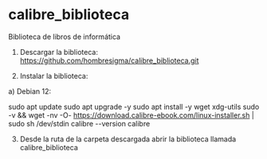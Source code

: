 # calibre_biblioteca
Biblioteca de libros de informática

1) Descargar la biblioteca:
https://github.com/hombresigma/calibre_biblioteca.git

2) Instalar la biblioteca:

a) Debian 12:
   
 sudo apt update
 sudo apt upgrade -y
 sudo apt install -y wget xdg-utils
 sudo -v && wget -nv -O- https://download.calibre-ebook.com/linux-installer.sh | sudo sh /dev/stdin
 calibre --version
 calibre

3) Desde la ruta de la carpeta descargada abrir la biblioteca llamada
   calibre_biblioteca
 
